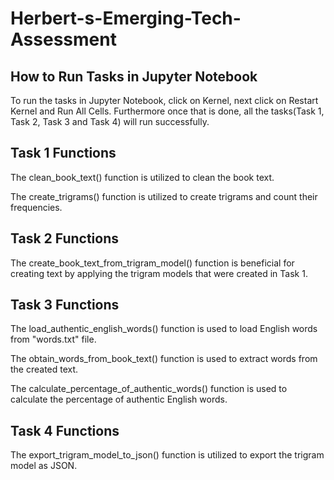 # Herbert-s-Emerging-Tech-Assessment

## How to Run Tasks in Jupyter Notebook

To run the tasks in Jupyter Notebook, click on Kernel, next click on Restart Kernel and Run All Cells. Furthermore once that is done, all the tasks(Task 1, Task 2, Task 3 and Task 4) will run successfully.


## Task 1 Functions

The clean_book_text() function is utilized to clean the book text.

The create_trigrams() function is utilized to create trigrams and count their frequencies.

## Task 2 Functions

The create_book_text_from_trigram_model() function is beneficial for creating text by applying the trigram models that were created in Task 1.

## Task 3 Functions

The load_authentic_english_words() function is used to load English words from "words.txt" file.

The obtain_words_from_book_text() function is used to extract words from the created text.

The calculate_percentage_of_authentic_words() function is used to calculate the percentage of authentic English words.

## Task 4 Functions

The export_trigram_model_to_json() function is utilized to export the trigram model as JSON.





 











